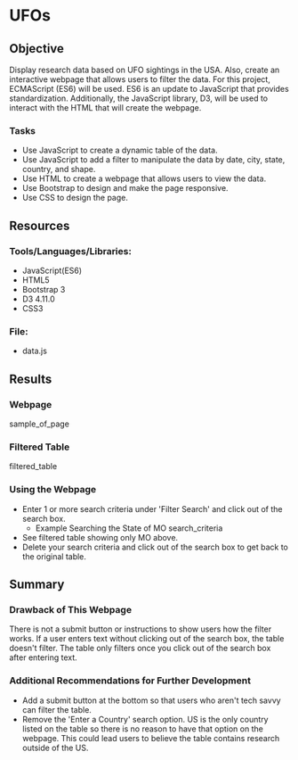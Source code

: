 # UFOs

## Objective
Display research data based on UFO sightings in the USA. Also, create an interactive webpage that allows users to filter the data.  For this project, ECMAScript (ES6) will be used.  ES6 is an update to JavaScript that provides standardization.   Additionally, the JavaScript library, D3, will be used to interact with the HTML that will create the webpage.

### Tasks

- Use JavaScript to create a dynamic table of the data.
- Use JavaScript to add a filter to manipulate the data by date, city, state, country, and shape.
- Use HTML to create a webpage that allows users to view the data.
- Use Bootstrap to design and make the page responsive.
- Use CSS to design the page.


## Resources

### Tools/Languages/Libraries:

- JavaScript(ES6)
- HTML5
- Bootstrap 3
- D3 4.11.0
- CSS3

### File:
- data.js


## Results

### Webpage
sample_of_page

### Filtered Table
filtered_table

### Using the Webpage
- Enter 1 or more search criteria under 'Filter Search' and click out of the search box.
    - Example Searching the State of MO
    search_criteria
- See filtered table showing only MO above.
- Delete your search criteria and click out of the search box to get back to the original table.


## Summary
### Drawback of This Webpage
There is not a submit button or instructions to show users how the filter works.  If a user enters text without clicking out of the search box, the table doesn't filter.  The table only filters once you click out of the search box after entering text.


### Additional Recommendations for Further Development
- Add a submit button at the bottom so that users who aren't tech savvy can filter the table.
- Remove the 'Enter a Country' search option.  US is the only country listed on the table so there is no reason to have that option on the webpage.  This could lead users to believe the table contains research outside of the US.